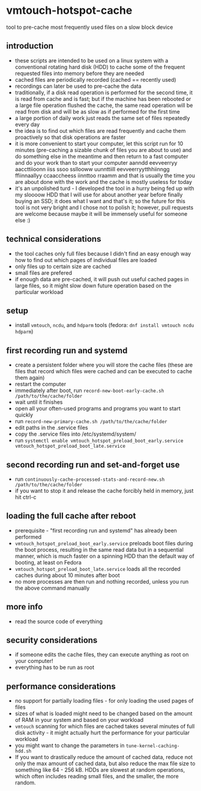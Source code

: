 # vmtouch-hotspot-cache

tool to pre-cache most frequently used files on a slow block device

## introduction

* these scripts are intended to be used on a linux system with a conventional rotating hard disk (HDD) to cache some of the frequent requested files into memory before they are needed
* cached files are periodically recorded (cached == recently used)
* recordings can later be used to pre-cache the data
* traditionally, if a disk read operation is performed for the second time, it is read from cache and is fast; but if the machine has been rebooted or a large file operation flushed the cache, the same read operation will be read from disk and will be as slow as if performed for the first time
* a large portion of daily work just reads the same set of files repeatedly every day
* the idea is to find out which files are read frequently and cache them proactively so that disk operations are faster 
* it is more convenient to start your computer, let this script run for 10 minutes (pre-caching a sizable chunk of files you are about to use) and do something else in the meantime and then return to a fast computer and do your work than to start your computer aanndd eevveerryy aaccttiioonn iiss ssoo ssllooww uunnttiill eevveerryytthhiinngg ffiinnaallyy ccaaccheess iinnttoo rraamm and that is usually the time you are about done with the work and the cache is mostly useless for today
* it's an unpolished turd - I developed the tool in a hurry being fed up with my sloooow HDD that I will use for about another year before finally buying an SSD; it does what I want and that's it; so the future for this tool is not very bright and I chose not to polish it; however, pull requests are welcome because maybe it will be immensely useful for someone else :)


## technical considerations

* the tool caches only full files because I didn't find an easy enough way how to find out which pages of individual files are loaded
* only files up to certain size are cached
* small files are prefered
* if enough data are pre-cached, it will push out useful cached pages in large files, so it might slow down future operation based on the particular workload


## setup

* install `vmtouch`, `ncdu`, and `hdparm` tools (fedora: `dnf install vmtouch ncdu hdparm`)

## first recording run and systemd

* create a persistent folder where you will store the cache files (these are files that record which files were cached and can be executed to cache them again)
* restart the computer
* immediately after boot, run `record-new-boot-early-cache.sh /path/to/the/cache/folder`
* wait until it finishes
* open all your often-used programs and programs you want to start quickly
* run `record-new-primary-cache.sh /path/to/the/cache/folder`
* edit paths in the .service files
* copy the .service files into /etc/systemd/system/
* run `systemctl enable vmtouch_hotspot_preload_boot_early.service vmtouch_hotspot_preload_boot_late.service`

## second recording run and set-and-forget use

* run `continuously-cache-processed-stats-and-record-new.sh /path/to/the/cache/folder`
* if you want to stop it and release the cache forcibly held in memory, just hit ctrl-c

## loading the full cache after reboot

* prerequisite - "first recording run and systemd" has already been performed
* `vmtouch_hotspot_preload_boot_early.service` preloads boot files during the boot process, resulting in the same read data but in a sequential manner, which is much faster on a spinning HDD than the default way of booting, at least on Fedora
* `vmtouch_hotspot_preload_boot_late.service` loads all the recorded caches during about 10 minutes after boot
* no more processes are then run and nothing recorded, unless you run the above command manually

## more info

* read the source code of everything

## security considerations

* if someone edits the cache files, they can execute anything as root on your computer!
* everything has to be run as root

## performance considerations

* no support for partially loading files - for only loading the used pages of files
* sizes of what is loaded might need to be changed based on the amount of RAM in your system and based on your workload
* `vmtouch` scanning for which files are cached takes several minutes of full disk activity - it might actually hurt the performance for your particular workload
* you might want to change the parameters in `tune-kernel-caching-hdd.sh`
* If you want to drastically reduce the amount of cached data, reduce not only the max amount of cached data, but also reduce the max file size to something like 64 - 256 kB. HDDs are slowest at random operations, which often includes reading small files, and the smaller, the more random.



